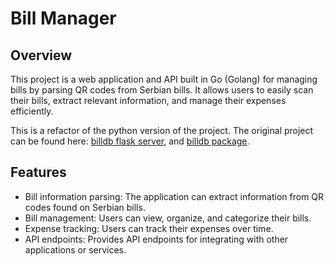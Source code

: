 # Bill Manager

## Overview

This project is a web application and API built in Go (Golang) for managing bills by parsing QR codes from Serbian bills. It allows users to easily scan their bills, extract relevant information, and manage their expenses efficiently.

This is a refactor of the python version of the project. The original project can be found here: [billdb flask server](https://github.com/lumpsoid/billdb_flask_api), and [billdb package](https://github.com/lumpsoid/billdb).

## Features
- Bill information parsing: The application can extract information from QR codes found on Serbian bills.
- Bill management: Users can view, organize, and categorize their bills.
- Expense tracking: Users can track their expenses over time.
- API endpoints: Provides API endpoints for integrating with other applications or services.
